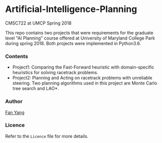 # Artificial-Intelligence-Planning
CMSC722 at UMCP Spring 2018
      
This repo contains two projects that were requirements for the graduate level "AI Planning" course offered at University of Maryland College Park during spring 2018. Both projects were implemented in Python3.6.

### Contents
* Project1:  Comparing the Fast-Forward heuristic with domain-specific heuristics for solving racetrack problems.
* Project2:  Planning and Acting on racetrack problems with unreliable steering. Two planning algorithms used in this project are Monte Carlo tree search and LAO*. 

### Author
[Fan Yang](mailto:fyang3@cs.umd.edu)

### Licence
Refer to the `Licence` file for more details.